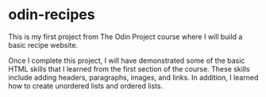 # odin-recipes

This is my first project from The Odin Project course where I will build a basic recipe website. 

Once I complete this project, I will have demonstrated some of the basic HTML skills that I learned from the first section of the course. These skills include adding headers, paragraphs, images, and links. In addition, I learned how to create unordered lists and ordered lists. 